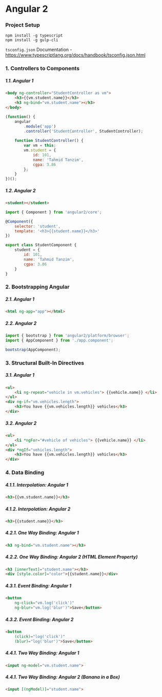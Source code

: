 # Angular 2

### Project Setup
```
npm install -g typescript
npm install -g gulp-cli
```
`tsconfig.json` Documentation - https://www.typescriptlang.org/docs/handbook/tsconfig.json.html        

### 1. Controllers to Components
##### 1.1. Angular 1
```html
<body ng-controller="StudentController as vm">
    <h3>{{vm.student.name}}</h3>
    <h3 ng-bind="vm.student.name"></h3>
</body>
```
```javascript
(function() {
    angular
        .module('app')
        .controller('StudentController', StudentController);
        
    function StudentController() {
        var vm = this;
        vm.student = {
            id: 101,
            name: 'Tahmid Tanzim',
            cgpa: 3.86
        };
    }
})();
```
##### 1.2. Angular 2
```html
<student></student>
```
```javascript
import { Component } from 'angular2/core';

@Component({
    selector: 'student',
    template: '<h3>{{student.name}}</h3>'
})

export class StudentComponent {
    student = {
        id: 101,
        name: 'Tahmid Tanzim',
        cgpa: 3.86
    }
}
```
### 2. Bootstrapping Angular
##### 2.1. Angular 1
```html
<html ng-app="app"></html>
```
##### 2.2. Angular 2
```javascript
import { bootstrap } from 'angular2/platform/browser';
import { AppComponent } from './app.component';

bootstrap(AppComponent);
```
### 3. Structural Built-In Directives
##### 3.1. Angular 1
```html
<ul>
    <li ng-repeat="vehicle in vm.vehicles"> {{vehicle.name}} </li>
</ul>
<div ng-if="vm.vehicles.length">
    <h3>You have {{vm.vehicles.length}} vehicles</h3>
</div>
```
##### 3.2. Angular 2
```html
<ul>
    <li *ngFor="#vehicle of vehicles"> {{vehicle.name}} </li>
</ul>
<div *ngIf="vehicles.length">
    <h3>You have {{vm.vehicles.length}} vehicles</h3>
</div>
```
### 4. Data Binding
##### 4.1.1. Interpolation: Angular 1
```html
<h3>{{vm.student.name}}</h3>
```
##### 4.1.2. Interpolation: Angular 2
```html
<h3>{{student.name}}</h3>
```
##### 4.2.1. One Way Binding: Angular 1
```html
<h3 ng-bind="vm.student.name"></h3>
```
##### 4.2.2. One Way Binding: Angular 2 (HTML Element Property)
```html
<h3 [innerText]="student.name"></h3>
<div [style.color]="color">{{student.name}}</div>
```
##### 4.3.1. Event Binding: Angular 1
```html
<button
    ng-click="vm.log('click')"
    ng-blur="vm.log('blur')">Save</button>
```
##### 4.3.2. Event Binding: Angular 2
```html
<button
    (click)="log('click')"
    (blur)="log('blur')">Save</button>
```
##### 4.4.1. Two Way Binding: Angular 1
```html
<input ng-model="vm.student.name">
```
##### 4.4.1. Two Way Binding: Angular 2 (Banana in a Box)
```html
<input [(ngModel)]="student.name">
```